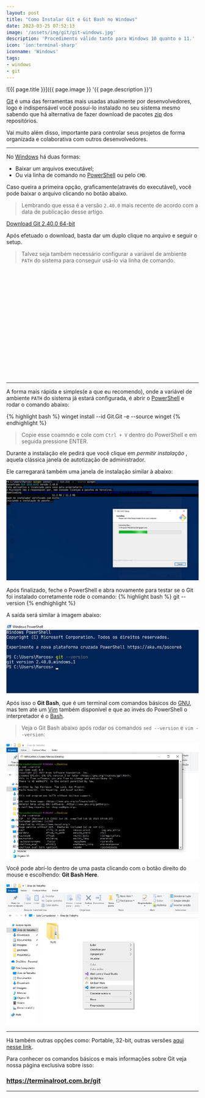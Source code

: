 ```yaml
---
layout: post
title: "Como Instalar Git e Git Bash no Windows"
date: 2023-03-25 07:52:13
image: '/assets/img/git/git-windows.jpg'
description: 'Procedimento válido tanto para Windows 10 quanto o 11.'
icon: 'ion:terminal-sharp'
iconname: 'Windows'
tags:
- windows
- git
---
```


![{{ page.title }}]({{ page.image }} '{{ page.description }}')

[Git](https://terminalroot.com.br/tags#git) é uma das ferramentas mais usadas atualmente por desenvolvedores, logo é indispensável você possuí-lo instalado no seu sistema mesmo sabendo que há alternativa de fazer download de pacotes [zip]() dos repositórios.

Vai muito além disso, importante para controlar seus projetos de forma organizada e colaborativa com outros desenvolvedores.

---

No [Windows](https://terminalroot.com.br/tags#windows) há duas formas:
+ Baixar um arquivos executável;
+ Ou via linha de comando no [PowerShell](https://terminalroot.com.br/tags#powershell) ou pelo `CMD`.

Caso queira a primeira opção, graficamente(através do executável), você pode baixar o arquivo clicando no botão abaixo.
> Lembrando que essa é a versão `2.40.0` mais recente de acordo com a data de publicação desse artigo.

<a href="https://github.com/git-for-windows/git/releases/download/v2.40.0.windows.1/Git-2.40.0-64-bit.exe" class="btn btn-danger btn-lg">Download Git 2.40.0 64-bit</a>

Após efetuado o download, basta dar um duplo clique no arquivo e seguir o setup.
> Talvez seja também necessário configurar a variável de ambiente `PATH` do sistema para conseguir usá-lo via linha de comando.


<!-- SQUARE - GAMES ROOT -->
<script async src="//pagead2.googlesyndication.com/pagead/js/adsbygoogle.js"></script>
<ins class="adsbygoogle"
style="display:inline-block;width:336px;height:280px"
data-ad-client="ca-pub-2838251107855362"
data-ad-slot="5351066970"></ins>
<script>
(adsbygoogle = window.adsbygoogle || []).push({});
</script>

---

A forma mais rápida e simples(e a que eu recomendo), onde a variável de ambiente `PATH` do sistema já estará configurada, é abrir o [PowerShell](https://terminalroot.com.br/tags#powershell) e rodar o comando abaixo:

{% highlight bash %}
winget install --id Git.Git -e --source winget
{% endhighlight %}
> Copie esse coamndo e cole com `Ctrl + V` dentro do PowerShell e em seguida pressione ENTER. 

Durante a instalação ele pedirá que você clique em *permitir instalação* , aquela clássica janela de autotização de administrador.

Ele carregarará também uma janela de instalação similar à abaixo:

![Instalação Git no Windows](/assets/img/git/git-windows-01.jpg) 

Após finalizado, feche o PowerShell e abra novamente para testar se o Git foi instalado corretamente rode o comando:
{% highlight bash %}
git --version
{% endhighlight %}

A saída será similar à imagem abaixo:

![Git version Windows](/assets/img/git/git-windows-02.jpg) 

Após isso o **Git Bash**, que é um terminal com comandos básicos do [GNU](https://terminalroot.com.br/tags#gnu), mas tem até um [Vim](https://terminalroot.com.br/tags#vim) também disponível e que ao invés do PowerShell o interpretador é o [Bash](https://terminalroot.com.br/tags#bash).
> Veja o Git Bash abaixo após rodar os comandos `sed --version` e `vim --version`:

![Git Bash Windows](/assets/img/git/git-windows-04.jpg) 

Você pode abrí-lo dentro de uma pasta clicando com o botão direito do mouse e escolhendo: **Git Bash Here**.

![Git Bash Windows](/assets/img/git/git-windows-03.jpg) 

---

Há também outras opções como: Portable, 32-bit, outras versões [aqui nesse link](https://git-scm.com/download/win).

Para conhecer os comandos básicos e mais informações sobre Git veja nossa página exclusiva sobre isso:
### <https://terminalroot.com.br/git>

---

